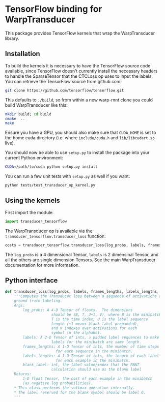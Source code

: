 # TensorFlow binding for WarpTransducer

This package provides TensorFlow kernels that wrap the WarpTransducer
library.

## Installation

To build the kernels it is necessary to have the TensorFlow source
code available, since TensorFlow doesn't currently install the
necessary headers to handle the SparseTensor that the CTCLoss op uses
to input the labels.  You can retrieve the TensorFlow source from
github.com:

```bash
git clone https://github.com/tensorflow/tensorflow.git
```
<!--
Tell the build scripts where you have the TensorFlow source tree by
setting the `TENSORFLOW_SRC_PATH` environment variable:

```bash
export TENSORFLOW_SRC_PATH=/path/to/tensorflow
```
-->
This defaults to `./build`, so from within a
new warp-rnnt clone you could build WarpTransducer like this:

```bash
mkdir build; cd build
cmake  ..
make
```

Ensure you have a GPU, you should also make sure that
`CUDA_HOME` is set to the home cuda directory (i.e. where
`include/cuda.h` and `lib/libcudart.so` live).

You should now be able to use `setup.py` to install the package into
your current Python environment:

```bash
CUDA=/path/to/cuda python setup.py install
```

You can run a few unit tests with `setup.py` as well if you want:

```bash
python tests/test_transducer_op_kernel.py
```

## Using the kernels

First import the module:

```python
import transducer_tensorflow
```

The WarpTransducer op is available via the `transducer_tensorflow.transducer_loss` function:

```python
costs = transducer_tensorflow.transducer_loss(log_probs, labels, frames_lengths, label_lengths)
```

The `log_probs` is a 4 dimensional Tensor, `labels`
is 2 dimensinal Tensor, and all the others are single dimension Tensors.
See the main WarpTransducer documentation for more information.

## Python interface
```python
def transducer_loss(log_probs, labels, frames_lengths, labels_lengths, blank_label=0):
    '''Computes the Transducer loss between a sequence of activations and a
    ground truth labeling.
    Args:
        log_probs: A 4-D Tensor of floats.  The dimensions
                     should be (B, T, U+1, V), where B is the minibatch index,
                     T is the time index, U is the label sequence
                     length (+1 means blank label prepanded), 
                     and V indexes over activations for each 
                     symbol in the alphabet.
        labels: A 2-D Tensor of ints, a padded label sequences to make sure 
                     labels for the minibatch are same length.
        frames_lengths: A 1-D Tensor of ints, the number of time steps
                       for each sequence in the minibatch.
        labels_lengths: A 1-D Tensor of ints, the length of each label
                       for each example in the minibatch.
        blank_label: int, the label value/index that the RNNT
                     calculation should use as the blank label
    Returns:
        1-D float Tensor, the cost of each example in the minibatch
        (as negative log probabilities).
    * This class performs the softmax operation internally.
    * The label reserved for the blank symbol should be label 0.
    '''
```

